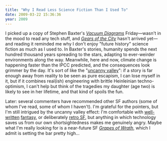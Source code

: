 ```yaml
---
title: "Why I Read Less Science Fiction Than I Used To"
date: 2009-03-22 15:36:36
year: 2009
---
```

I picked up a copy of Stephen Baxter's <a href="http://www.amazon.com/Vacuum-Diagrams-Stephen-Baxter/dp/0061059048"><em>Vacuum Diagrams</em></a> Friday—wasn't in the mood to read any tech stuff, and <a href="http://www.amazon.com/Gears-City-Felix-Gilman/dp/0553806777"><em>Gears of the City</em></a> hasn't arrived yet—and reading it reminded me why I don't enjoy "future history" science fiction as much as I used to. In Baxter's stories, humanity spends the next hundred thousand years spreading to the stars, adapting to ever-weirder environments along the way. Meanwhile, here and now, climate change is happening faster than the IPCC predicted, and the consequences look grimmer by the day. It's sort of like the "<a href="http://en.wikipedia.org/wiki/Uncanny_Valley">uncanny valley</a>": if a story is far enough away from reality to be seen as pure escapism, I can lose myself in it, but if it combines real(ish) engineering with brittle Heinleinian techno-optimism, I can't help but think of the tragedies my daughter (age two) is likely to see in her lifetime, and that kind of spoils the fun.

Later: several commenters have recommended other SF authors (some of whom I've read, some of whom I haven't). I'm grateful for the pointers, but I'm still intrigued by the uncanny valley effect: I'm comfortable with <a href="http://www.amazon.com/Etched-City-K-J-Bishop/dp/0553382918">well-written</a> <a href="http://www.amazon.com/Thunderer-Felix-Gilman/dp/055359110X">fantasy</a>, or deliberately <a href="http://www.amazon.com/Courts-Crimson-Kings-S-M-Stirling/dp/0765353776">retro SF</a>, but anything in which technology saves us from our own shortsightedness makes me genuinely angry.  Maybe what I'm really looking for is a near-future SF <a href="http://www.amazon.com/Grapes-Wrath-20th-Century-Classics/dp/0140186409"><em>Grapes of Wrath</em></a>, which I admit is setting the bar pretty high...
